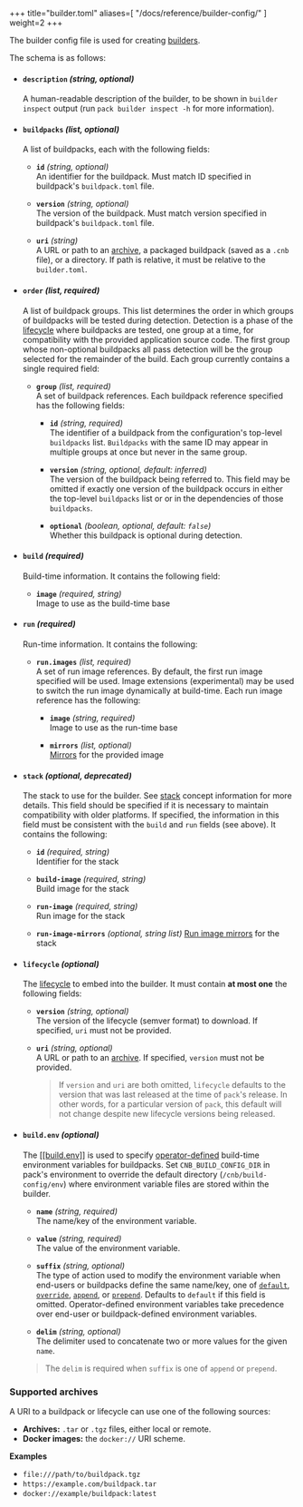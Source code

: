 +++
title="builder.toml"
aliases=[
  "/docs/reference/builder-config/"
]
weight=2
+++

The builder config file is used for creating [builders][builder].

<!--more-->

The schema is as follows:

- #### `description` _(string, optional)_

  A human-readable description of the builder, to be shown in `builder inspect` output
  (run `pack builder inspect -h` for more information).

- #### `buildpacks` _(list, optional)_

  A list of buildpacks, each with the following fields:

  - **`id`** _(string, optional)_\
    An identifier for the buildpack. Must match ID specified in buildpack's `buildpack.toml` file.

  - **`version`** _(string, optional)_\
    The version of the buildpack. Must match version specified in buildpack's `buildpack.toml` file.

  - **`uri`** _(string)_\
     A URL or path to an [archive](#supported-archives), a packaged buildpack (saved as a `.cnb` file), or a directory. If path is relative, it must be relative to the `builder.toml`.

- #### `order` _(list, required)_

  A list of buildpack groups. This list determines the order in which groups of buildpacks
  will be tested during detection. Detection is a phase of the [lifecycle] where
  buildpacks are tested, one group at a time, for compatibility with the provided application source code. The first
  group whose non-optional buildpacks all pass detection will be the group selected for the remainder of the build. Each
  group currently contains a single required field:

  - **`group`** _(list, required)_\
    A set of buildpack references. Each buildpack reference specified has the following fields:

    - **`id`** _(string, required)_\
      The identifier of a buildpack from the configuration's top-level `buildpacks` list. `Buildpacks` with the same ID may
      appear in multiple groups at once but never in the same group.

    - **`version`** _(string, optional, default: inferred)_\
      The version of the buildpack being referred to. This field may be omitted if
      exactly one version of the buildpack
      occurs in either the top-level `buildpacks` list or or in the dependencies of those `buildpacks`.

    - **`optional`** _(boolean, optional, default: `false`)_\
      Whether this buildpack is optional during detection.

- #### `build` _(required)_

  Build-time information. It contains the following field:

  - **`image`** _(required, string)_\
    Image to use as the build-time base

- #### `run` _(required)_

  Run-time information. It contains the following:

  - **`run.images`** _(list, required)_\
    A set of run image references. By default, the first run image specified will be used.
    Image extensions (experimental) may be used to switch the run image dynamically at build-time.
    Each run image reference has the following:

    - **`image`** _(string, required)_\
      Image to use as the run-time base

    - **`mirrors`** _(list, optional)_\
      [Mirrors](/docs/for-app-developers/concepts/base-images/run#run-image-mirrors) for the provided image

- #### `stack` _(optional, deprecated)_

  The stack to use for the builder. See [stack](/docs/for-app-developers/concepts/base-images/stack) concept information for more details.
  This field should be specified if it is necessary to maintain compatibility with older platforms.
  If specified, the information in this field must be consistent with the `build` and `run` fields (see above).
  It contains the following:

  - **`id`** _(required, string)_\
    Identifier for the stack

  - **`build-image`** _(required, string)_\
    Build image for the stack

  - **`run-image`** _(required, string)_\
    Run image for the stack

  - **`run-image-mirrors`** _(optional, string list)_
    [Run image mirrors](/docs/for-app-developers/concepts/base-images/run#run-image-mirrors) for the stack

- #### `lifecycle` _(optional)_

  The [lifecycle] to embed into the builder. It must contain **at most one** the following fields:

  - **`version`** _(string, optional)_\
    The version of the lifecycle (semver format) to download. If specified, `uri` must not be provided.

  - **`uri`** _(string, optional)_\
    A URL or path to an [archive](#supported-archives). If specified, `version` must not be provided.

    > If `version` and `uri` are both omitted, `lifecycle` defaults to the version that was last released
    > at the time of `pack`'s release. In other words, for a particular version of `pack`, this default
    > will not change despite new lifecycle versions being released.

- #### `build.env` _(optional)_

  The [[[build.env]]](https://github.com/buildpacks/spec/blob/main/buildpack.md#environment-variable-modification-rules) is used to specify [operator-defined](https://github.com/buildpacks/spec/blob/main/platform.md#operator-defined-variables) build-time environment variables for buildpacks. Set `CNB_BUILD_CONFIG_DIR` in pack's environment to override the default directory (`/cnb/build-config/env`) where environment variable files are stored within the builder.

  - **`name`** _(string, required)_\
    The name/key of the environment variable.

  - **`value`** _(string, required)_\
    The value of the environment variable.

  - **`suffix`** _(string, optional)_\
    The type of action used to modify the environment variable when end-users or buildpacks define the same name/key, one of [`default`](https://github.com/buildpacks/spec/blob/main/buildpack.md#default), [`override`](https://github.com/buildpacks/spec/blob/main/buildpack.md#override), [`append`](https://github.com/buildpacks/spec/blob/main/buildpack.md#append), or [`prepend`](https://github.com/buildpacks/spec/blob/main/buildpack.md#prepend). Defaults to `default` if this field is omitted. Operator-defined environment variables take precedence over end-user or buildpack-defined environment variables.

  - **`delim`** _(string, optional)_\
    The delimiter used to concatenate two or more values for the given `name`.

  > The `delim` is required when `suffix` is one of `append` or `prepend`.

### Supported archives

A URI to a buildpack or lifecycle can use one of the following sources:

- **Archives:** `.tar` or `.tgz` files, either local or remote.
- **Docker images:** the `docker://` URI scheme.

**Examples**

- `file:///path/to/buildpack.tgz`
- `https://example.com/buildpack.tar`
- `docker://example/buildpack:latest`

[builder]: /docs/for-platform-operators/concepts/builder
[lifecycle]: /docs/for-platform-operators/concepts/lifecycle
